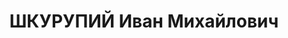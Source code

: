 ---
title: ШКУРУПИЙ Иван Михайлович
description: "1903 р., х. Шкурупія Решетилівського р-ну Полтавської обл., українець,\
  \ селянин, позапартійний, освіта вища, санітарний лікар Криворізького міського відділу\
  \ охорони здоров'я. \n  28.12.1937 р.звинувачений у належності до к/рев. організації,\
  \ розстріляний 30.12.1937 р. \n  Реабілітований 27.08.1959 р."
---